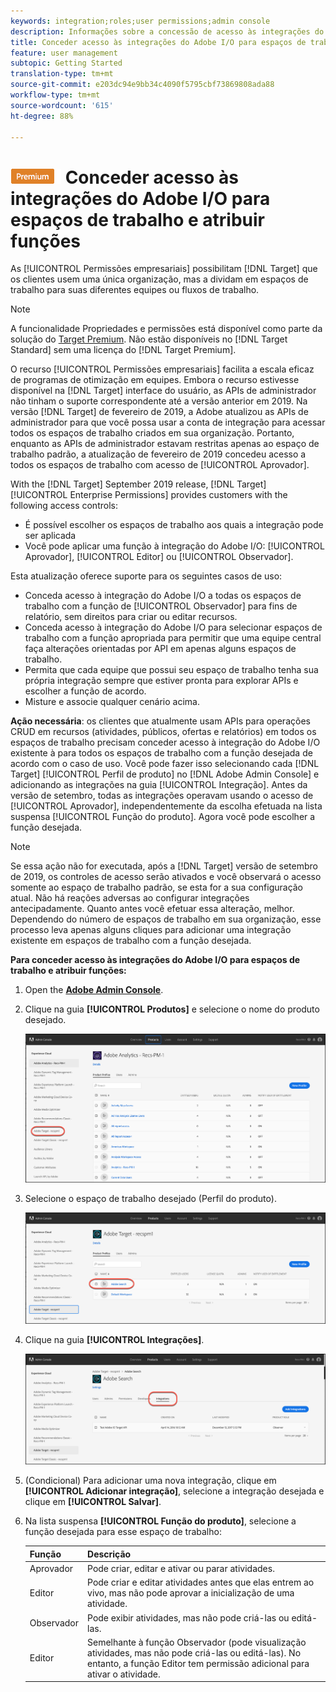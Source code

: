 ```yaml
---
keywords: integration;roles;user permissions;admin console
description: Informações sobre a concessão de acesso às integrações do Adobe I/O existentes para todos os espaços de trabalho com a função desejada no Adobe Target
title: Conceder acesso às integrações do Adobe I/O para espaços de trabalho e atribuir funções no Adobe Target
feature: user management
subtopic: Getting Started
translation-type: tm+mt
source-git-commit: e203dc94e9bb34c4090f5795cbf73869808ada88
workflow-type: tm+mt
source-wordcount: '615'
ht-degree: 88%

---
```



# ![PREMIUM](/help/assets/premium.png) Conceder acesso às integrações do Adobe I/O para espaços de trabalho e atribuir funções

As [!UICONTROL Permissões empresariais] possibilitam [!DNL Target] que os clientes usem uma única organização, mas a dividam em espaços de trabalho para suas diferentes equipes ou fluxos de trabalho.

>[!NOTE]
>
>A funcionalidade Propriedades e permissões está disponível como parte da solução do [Target Premium](/help/c-intro/intro.md#premium). Não estão disponíveis no [!DNL Target Standard] sem uma licença do [!DNL Target Premium].

O recurso [!UICONTROL Permissões empresariais] facilita a escala eficaz de programas de otimização em equipes. Embora o recurso estivesse disponível na [!DNL Target] interface do usuário, as APIs de administrador não tinham o suporte correspondente até a versão anterior em 2019. Na versão [!DNL Target] de fevereiro de 2019, a Adobe atualizou as APIs de administrador para que você possa usar a conta de integração para acessar todos os espaços de trabalho criados em sua organização. Portanto, enquanto as APIs de administrador estavam restritas apenas ao espaço de trabalho padrão, a atualização de fevereiro de 2019 concedeu acesso a todos os espaços de trabalho com acesso de [!UICONTROL Aprovador].

With the [!DNL Target] September 2019 release, [!DNL Target] [!UICONTROL Enterprise Permissions] provides customers with the following access controls:

* É possível escolher os espaços de trabalho aos quais a integração pode ser aplicada
* Você pode aplicar uma função à integração do Adobe I/O: [!UICONTROL Aprovador], [!UICONTROL Editor] ou [!UICONTROL Observador].

Esta atualização oferece suporte para os seguintes casos de uso:

* Conceda acesso à integração do Adobe I/O a todas os espaços de trabalho com a função de [!UICONTROL Observador] para fins de relatório, sem direitos para criar ou editar recursos.
* Conceda acesso à integração do Adobe I/O para selecionar espaços de trabalho com a função apropriada para permitir que uma equipe central faça alterações orientadas por API em apenas alguns espaços de trabalho.
* Permita que cada equipe que possui seu espaço de trabalho tenha sua própria integração sempre que estiver pronta para explorar APIs e escolher a função de acordo.
* Misture e associe qualquer cenário acima.

**Ação necessária**: os clientes que atualmente usam APIs para operações CRUD em recursos (atividades, públicos, ofertas e relatórios) em todos os espaços de trabalho precisam conceder acesso à integração do Adobe I/O existente à para todos os espaços de trabalho com a função desejada de acordo com o caso de uso. Você pode fazer isso selecionando cada [!DNL Target] [!UICONTROL Perfil de produto] no [!DNL Adobe Admin Console] e adicionando as integrações na guia [!UICONTROL Integração]. Antes da versão de setembro, todas as integrações operavam usando o acesso de [!UICONTROL Aprovador], independentemente da escolha efetuada na lista suspensa [!UICONTROL Função do produto]. Agora você pode escolher a função desejada.

>[!NOTE]
>
>Se essa ação não for executada, após a [!DNL Target] versão de setembro de 2019, os controles de acesso serão ativados e você observará o acesso somente ao espaço de trabalho padrão, se esta for a sua configuração atual. Não há reações adversas ao configurar integrações antecipadamente. Quanto antes você efetuar essa alteração, melhor. Dependendo do número de espaços de trabalho em sua organização, esse processo leva apenas alguns cliques para adicionar uma integração existente em espaços de trabalho com a função desejada.

**Para conceder acesso às integrações do Adobe I/O para espaços de trabalho e atribuir funções:**

1. Open the **[Adobe Admin Console](https://adminconsole.adobe.com)**.

1. Clique na guia **[!UICONTROL Produtos]** e selecione o nome do produto desejado.

   ![Escolha o produto no Adobe Admin Console](/help/administrating-target/c-user-management/property-channel/assets/io-choose-product.png)

1. Selecione o espaço de trabalho desejado (Perfil do produto).

   ![Selecione o perfil do produto](/help/administrating-target/c-user-management/property-channel/assets/io-select-product-profile.png)

1. Clique na guia **[!UICONTROL Integrações]**.

   ![Guia Integrações](/help/administrating-target/c-user-management/property-channel/assets/integrations-tab.png)

1. (Condicional) Para adicionar uma nova integração, clique em **[!UICONTROL Adicionar integração]**, selecione a integração desejada e clique em **[!UICONTROL Salvar]**.

1. Na lista suspensa **[!UICONTROL Função do produto]**, selecione a função desejada para esse espaço de trabalho:

   | Função | Descrição |
   |--- |--- |
   | Aprovador | Pode criar, editar e ativar ou parar atividades. |
   | Editor | Pode criar e editar atividades antes que elas entrem ao vivo, mas não pode aprovar a inicialização de uma atividade. |
   | Observador | Pode exibir atividades, mas não pode criá-las ou editá-las. |
   | Editor | Semelhante à função Observador (pode visualização atividades, mas não pode criá-las ou editá-las). No entanto, a função Editor tem permissão adicional para ativar o atividade. |
